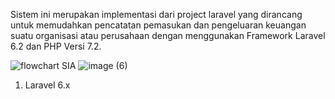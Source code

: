 Sistem ini merupakan implementasi dari project laravel yang dirancang untuk memudahkan pencatatan pemasukan dan pengeluaran keuangan suatu organisasi atau perusahaan dengan menggunakan Framework Laravel 6.2 dan PHP Versi 7.2. 



![flowchart SIA](https://github.com/AditiyaRizqi/Sistem-Pencatatan-Keuangan/assets/151179136/dd3068ea-4ba9-42a7-9573-abd3c9eb5dff)
![image (6)](https://github.com/AditiyaRizqi/Sistem-Pencatatan-Keuangan/assets/151179136/0479c554-3317-4c95-87ed-ab24ed98e74c)



<ol>
	<li>Laravel 6.x</li>
</ol>

